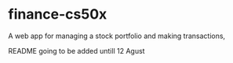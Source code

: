 # finance-cs50x
A web app for managing a stock portfolio and making transactions,

README going to be added untill 12 Agust
